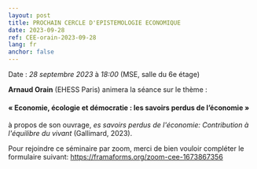 ```yaml
---
layout: post
title: PROCHAIN CERCLE D'EPISTEMOLOGIE ECONOMIQUE
date: 2023-09-28
ref: CEE-orain-2023-09-28
lang: fr
anchor: false
---
```


<i class="fas fa-table"></i> Date : _28 septembre 2023_ à _18:00_ (MSE, salle du 6e étage)

**Arnaud Orain** (EHESS Paris) animera la séance sur le thème :

#### « Economie, écologie et démocratie : les savoirs perdus de l’économie »

à propos de son ouvrage, *es savoirs perdus de l'économie: Contribution à l'équilibre du vivant* (Gallimard, 2023).

Pour rejoindre ce séminaire par zoom, merci de bien vouloir compléter le formulaire suivant: https://framaforms.org/zoom-cee-1673867356 
